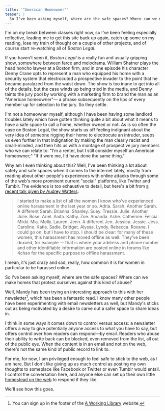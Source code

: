 ```yaml
---
title: '"American Homeowner"'
teaser: |
  So I've been asking myself, where are the safe spaces? Where can we make homes that protect ourselves against this kind of abuse?
---
```


I'm on my break between classes right now, so I've been feeling especially reflective, leading me to get this site back up again, catch up some on my reading, lose my train of thought on a couple of other projects, and of course start re-watching all of <cite>Boston Legal</cite>.

If you haven't seen it, <cite>Boston Legal</cite> is a really fun and usually gripping show, somewhere between farce and melodrama. William Shatner plays the head honcho lawyer at a Boston firm, and in one episode his character Denny Crane opts to represent a man who equipped his home with a security system that electrocuted a prospective invader to the point that he became paralyzed from the waist down. The show is too inane to get into all of the details, but the case winds up being tried in the media, and Denny taints the jury pool by working with a marketing firm to brand the man as an "American homeowner"— a phrase subsequently on the lips of every member up for selection to the jury. So they settle.

I'm not a homeowner myself, although I have been having some landlord troubles lately which have gotten thinking quite a bit about what it means to have a safe space to call a home, whether owned or not. As is so often the case on Boston Legal, the show starts us off feeling indignant about the very idea of someone rigging their home to electrocute an intruder, seeps us even further in that indignation by making the man clearly racist and small-minded, and then hits us with a montage of prospective jury members who we can relate to: "I'm a renter, but I still consider myself an American homeowner;" "If it were me, I'd have done the same thing."

Why am I even thinking about this? Well, I've been thinking a lot about safety and safe spaces when it comes to the internet lately, mostly from reading about other people's experiences with online attacks through some of the web's more prominent current "social" platforms, like Twitter and Tumblr. The evidence is too exhaustive to detail, but here's a bit from [a recent talk given by Audrey Watters](http://www.hackeducation.com/2014/11/18/gender-and-ed-tech/):

> I started to make a list of all the women I know who’ve experienced online harassment in the last year or so. Adria. Sarah. Another Sarah. A different Sarah. Brianna. Shanley. Suey. Tressie. Julie. Another Julie. Rose. Ariel. Anita. Kathy. Zoe. Amanda. Ashe. Catherine. Felicia. Mikki. Mia. Molly. Lauren. Jenn. A different Jen. Jessica. Jessie. Jess. Caroline. Katie. Sadie. Bridget. Alyssa. Lyndy. Rebecca. Roxane. I could go on, but I have to stop. I should be clear: for many of these women, this harassment has moved offline as well. They’ve been doxxed, for example — that is where your address and phone number and other identifiable information are posted online in forums like 4chan for the specific purpose to offline harassment.

I mean, it's just crazy and sad, really, how common it is for women in particular to be harassed online.

So I've been asking myself, where are the safe spaces? Where can we make homes that protect ourselves against this kind of abuse?

Well, Mandy has been trying an interesting approach to this with her newsletter[^aworkingletter], which has been a fantastic read. I know many other people have been experimenting with email newsletters as well, but Mandy's sticks out as being motivated by a desire to carve out a safer space to share ideas in.

I think in some ways it comes down to control versus access: a newsletter offers a way to give potentially anyone access to what you have to say, but offers control over how readers can respond—by email. Readers who abuse their ability to write back can be blocked, even removed from the list, all out of the public eye. When the content is in an email and not on the web, there's not the same kind of public record to link to.

For me, for now, I am privileged enough to feel safe to stick to the web, as I am here. But I don't like giving up as much control as posting my own thoughts to someplace like Facebook or Twitter or even Tumblr would entail. I control the conversation here, and anyone else can set up their own little [homestead on the web](http://frankchimero.com/blog/homesteading-2014/) to respond if they like.

We'll see how this goes.

[^aworkingletter]: You can sign up in the footer of the [A Working Library](http://aworkinglibrary.com) website.